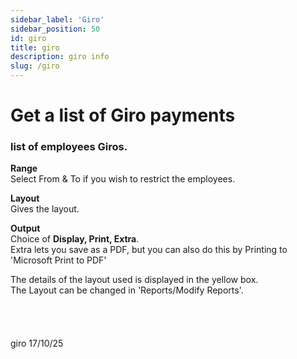 ```yaml
---
sidebar_label: 'Giro'
sidebar_position: 50
id: giro
title: giro
description: giro info
slug: /giro
---
```


# Get a list of Giro payments 

### list of employees Giros.

**Range**  
Select From & To if you wish to restrict the employees.

**Layout**  
Gives the layout.

**Output**  
Choice of **Display, Print, Extra**.  
Extra lets you save as a PDF, but you can also do this by Printing to 'Microsoft Print to PDF'

The details of the layout used is displayed in the yellow box.  
The Layout can be changed in 'Reports/Modify Reports'.
<br/>
<br/>
<br/>
<br/>
<br/>
giro 17/10/25



